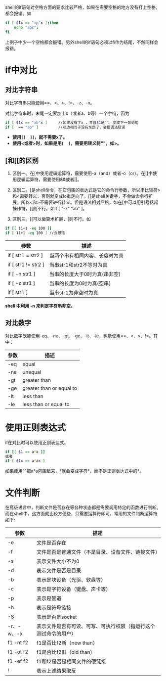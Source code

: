 shell的if语句对空格方面的要求比较严格，如果在需要空格的地方没有打上空格，都会报错。如

```bash
if [ $1x == "ip"x ];then 
    echo "abc";
fi
```

上例子中少一个空格都会报错。另外shell的if语句必须以fi作为结尾，不然同样会报错。

# if中对比

## 对比字符串

对比字符串只能使用==、<、>、!=、-z、-n。

对比字符串时，末尾一定要加上x（或者a、b等）一个字符，因为

```bash
if [ $1x == "ab"x ]     //如果没有了x ，并且$1是""，变成下一句语句
if [  == "ab" ]         //左边相当于没有东西了，会报语法错误
```

- **使用`[[  ]]`，就不需要x了。**
- **使用<或者>时，如果是用`[  ]`，需要用转义符"\"，如\>。**

## [和[[的区别

1. 区别一。在[中使用逻辑运算符，需要使用-a（and）或者-o（or）。在[[中使用逻辑运算符，需要使用&&或者||。

2. 区别二。[是shell命令，在它包围的表达式是它的命令行参数，所以串比较符>和<需要转义，否则就变成io重定向了。[[是shell关键字，不会做命令行扩展，所以<和>不需要进行转义。但是语法相对严格，如在[中可以用引号括起操作符，[[则不行。如if [ "-z" "ab" ]。

3. 区别三。[[可以做算术扩展，[则不行。如

```bash
if [[ 11+1 -eq 100 ]]
if [ 11+1 -eq 100 ] //会报错
```

| 参数                  | 描述               |
| ------------------- | ---------------- |
| if [ str1 = str2 ]  | 当两个串有相同内容、长度时为真  |
| if [ str1 != str2 ] | 当串str1和str2不等时为真 |
| if [ -n str1 ]      | 当串的长度大于0时为真(串非空) |
| if [ -z str1 ]      | 当串的长度为0时为真(空串)   |
| if [ str1 ]         | 当串str1为非空时为真     |

**shell 中利用 -n 来判定字符串非空。**

## 对比数字

对比数字既能使用-eq、-ne、-gt、-ge、-lt、-le，也能使用==、<、>、!=。其中：

| 参数  | 描述                       |
| --- | ------------------------ |
| -eq | equal                    |
| -ne | unequal                  |
| -gt | greater than             |
| -ge | greater than or equal to |
| -lt | less than                |
| -le | less than or equal to    |

# 使用正则表达式

if在对比时可以使用正则表达式。

```bash
if [[ $1 == a*a ]]
或者
if [ $1x == a*ax ]
```

如果使用""把a\*a包围起来，\*就会变成字符\*，而不是正则表达式中的\*。

# 文件判断

 在高级语言中，判断文件是否存在等各种状态都是需要调用特定的函数进行判断。而在shell中，这方面就比较方便些，只需要运算符即可。常用的文件判断运算符如下:

| 参数        | 描述                               |
| --------- | -------------------------------- |
| -e        | 文件是否存在                           |
| -f        | 文件是否是普通文件（不是目录、设备文件、链接文件）        |
| -s        | 表示文件大小不为0                        |
| -d        | 表示文件是否是目录                        |
| -b        | 表示是块设备（光驱、软盘等）                   |
| -c        | 表示是字符设备（键盘、声卡等）                  |
| -p        | 表示是管道                            |
| -h        | 表示是符号链接                          |
| -S        | 表示是否是socket                      |
| -r、-w、-x  | 表示文件是否有可读、可写、可执行权限（指运行这个测试命令的用户） |
| f1 -nt f2 | f1是否比f2新（new than）               |
| f1 -ot f2 | f1是否比f2旧（old than）               |
| f1 -ef f2 | f1和f2是否是相同文件的硬链接                 |
| !         | 表示上述结果取反                         |
